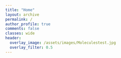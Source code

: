 ```yaml
---
title: "Home"
layout: archive
permalink: /
author_profile: true
comments: false
classes: wide
header:
  overlay_image: /assets/images/Moleculestest.jpg
  overlay_filter: 0.5      
---
```

